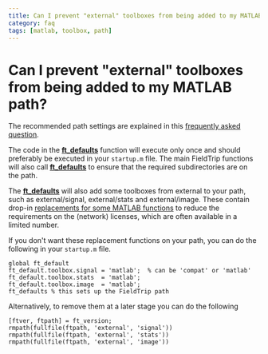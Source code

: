 ```yaml
---
title: Can I prevent "external" toolboxes from being added to my MATLAB path?
category: faq
tags: [matlab, toolbox, path]
---
```


# Can I prevent "external" toolboxes from being added to my MATLAB path?

The recommended path settings are explained in this [frequently asked question](/faq/installation).

The code in the **[ft_defaults](/reference/ft_defaults)** function will execute only once and should preferably be executed in your `startup.m` file. The main FieldTrip functions will also call **[ft_defaults](/reference/ft_defaults)** to ensure that the required subdirectories are on the path.

The **[ft_defaults](/reference/ft_defaults)** will also add some toolboxes from external to your path, such as external/signal, external/stats and external/image. These contain drop-in [replacements for some MATLAB functions](/faq/matlab_replacements) to reduce the requirements on the (network) licenses, which are often available in a limited number.

If you don't want these replacement functions on your path, you can do the following in your `startup.m` file.

    global ft_default
    ft_default.toolbox.signal = 'matlab';  % can be 'compat' or 'matlab'
    ft_default.toolbox.stats  = 'matlab';
    ft_default.toolbox.image  = 'matlab';
    ft_defaults % this sets up the FieldTrip path

Alternatively, to remove them at a later stage you can do the following

    [ftver, ftpath] = ft_version;
    rmpath(fullfile(ftpath, 'external', 'signal'))
    rmpath(fullfile(ftpath, 'external', 'stats'))
    rmpath(fullfile(ftpath, 'external', 'image'))
